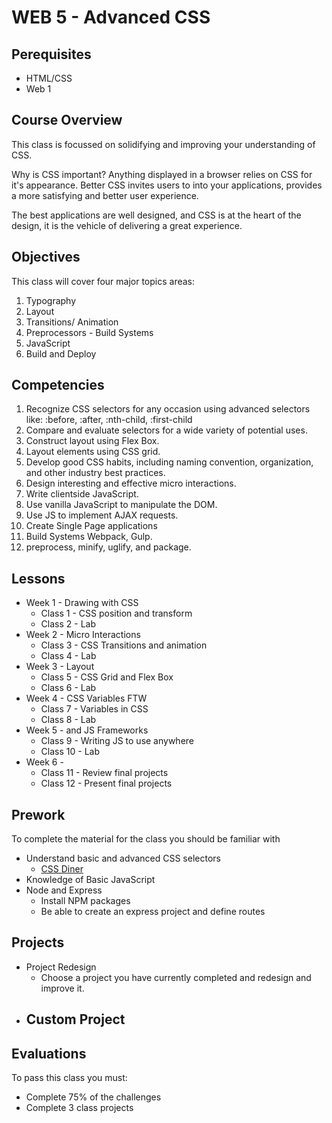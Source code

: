 # WEB 5 - Advanced CSS

## Perequisites 

- HTML/CSS
- Web 1

## Course Overview

This class is focussed on solidifying and improving your 
understanding of CSS.

Why is CSS important? Anything displayed in a browser relies
on CSS for it's appearance. Better CSS invites users to 
into your applications, provides a more satisfying and 
better user experience. 

The best applications are well designed, and CSS is at the 
heart of the design, it is the vehicle of delivering a
great experience. 

## Objectives 

This class will cover four major topics areas: 

1. Typography
1. Layout
1. Transitions/ Animation
1. Preprocessors - Build Systems
1. JavaScript 
1. Build and Deploy

## Competencies 

1. Recognize CSS selectors for any occasion using advanced selectors like: :before, :after, :nth-child, :first-child
1. Compare and evaluate selectors for a wide variety of potential uses.
1. Construct layout using Flex Box.
1. Layout elements using CSS grid.
1. Develop good CSS habits, including naming convention, organization, and other industry best practices.
1. Design interesting and effective micro interactions.
1. Write clientside JavaScript.
  1. Use vanilla JavaScript to manipulate the DOM.
  1. Use JS to implement AJAX requests. 
1. Create Single Page applications
1. Build Systems Webpack, Gulp.
  1. preprocess, minify, uglify, and package. 

## Lessons

- Week 1 - Drawing with CSS
  - Class 1 - CSS position and transform
  - Class 2 - Lab
- Week 2 - Micro Interactions
  - Class 3 - CSS Transitions and animation
  - Class 4 - Lab
- Week 3 - Layout
  - Class 5 - CSS Grid and Flex Box
  - Class 6 - Lab
- Week 4 - CSS Variables FTW
  - Class 7 - Variables in CSS
  - Class 8 - Lab
- Week 5 - and JS Frameworks
  - Class 9 - Writing JS to use anywhere
  - Class 10 - Lab
- Week 6 -  
  - Class 11 - Review final projects
  - Class 12 - Present final projects
  
## Prework

To complete the material for the class you should be familiar with 

- Understand basic and advanced CSS selectors
  - [CSS Diner](https://flukeout.github.io)
- Knowledge of Basic JavaScript
- Node and Express
  - Install NPM packages 
  - Be able to create an express project and define routes

## Projects 

- Project Redesign 
  - Choose a project you have currently completed and redesign and improve it. 
- Custom Project 
  - 

## Evaluations

To pass this class you must:

- Complete 75% of the challenges
- Complete 3 class projects 


